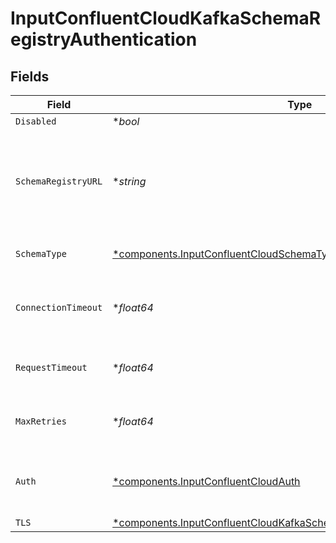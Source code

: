 # InputConfluentCloudKafkaSchemaRegistryAuthentication


## Fields

| Field                                                                                                                                                             | Type                                                                                                                                                              | Required                                                                                                                                                          | Description                                                                                                                                                       |
| ----------------------------------------------------------------------------------------------------------------------------------------------------------------- | ----------------------------------------------------------------------------------------------------------------------------------------------------------------- | ----------------------------------------------------------------------------------------------------------------------------------------------------------------- | ----------------------------------------------------------------------------------------------------------------------------------------------------------------- |
| `Disabled`                                                                                                                                                        | **bool*                                                                                                                                                           | :heavy_minus_sign:                                                                                                                                                | N/A                                                                                                                                                               |
| `SchemaRegistryURL`                                                                                                                                               | **string*                                                                                                                                                         | :heavy_minus_sign:                                                                                                                                                | URL for accessing the Confluent Schema Registry. Example: http://localhost:8081. To connect over TLS, use https instead of http.                                  |
| `SchemaType`                                                                                                                                                      | [*components.InputConfluentCloudSchemaType](../../models/components/inputconfluentcloudschematype.md)                                                             | :heavy_minus_sign:                                                                                                                                                | The schema format used to encode and decode event data                                                                                                            |
| `ConnectionTimeout`                                                                                                                                               | **float64*                                                                                                                                                        | :heavy_minus_sign:                                                                                                                                                | Maximum time to wait for a Schema Registry connection to complete successfully                                                                                    |
| `RequestTimeout`                                                                                                                                                  | **float64*                                                                                                                                                        | :heavy_minus_sign:                                                                                                                                                | Maximum time to wait for the Schema Registry to respond to a request                                                                                              |
| `MaxRetries`                                                                                                                                                      | **float64*                                                                                                                                                        | :heavy_minus_sign:                                                                                                                                                | Maximum number of times to try fetching schemas from the Schema Registry                                                                                          |
| `Auth`                                                                                                                                                            | [*components.InputConfluentCloudAuth](../../models/components/inputconfluentcloudauth.md)                                                                         | :heavy_minus_sign:                                                                                                                                                | Credentials to use when authenticating with the schema registry using basic HTTP authentication                                                                   |
| `TLS`                                                                                                                                                             | [*components.InputConfluentCloudKafkaSchemaRegistryTLSSettingsClientSide](../../models/components/inputconfluentcloudkafkaschemaregistrytlssettingsclientside.md) | :heavy_minus_sign:                                                                                                                                                | N/A                                                                                                                                                               |